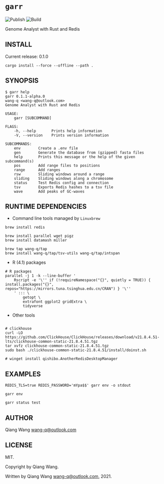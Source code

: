 # `garr`

![Publish](https://github.com/wang-q/garr/workflows/Publish/badge.svg)
![Build](https://github.com/wang-q/garr/workflows/Build/badge.svg)

Genome Analyst with Rust and Redis

## INSTALL

Current release: 0.1.0

```shell script
cargo install --force --offline --path .

```


## SYNOPSIS

```
$ garr help
garr 0.1.1-alpha.0
wang-q <wang-q@outlook.com>
Genome Analyst with Rust and Redis

USAGE:
    garr [SUBCOMMAND]

FLAGS:
    -h, --help       Prints help information
    -V, --version    Prints version information

SUBCOMMANDS:
    env        Create a .env file
    gen        Generate the database from (gzipped) fasta files
    help       Prints this message or the help of the given subcommand(s)
    pos        Add range files to positions
    range      Add ranges
    rsw        Sliding windows around a range
    sliding    Sliding windows along a chromosome
    status     Test Redis config and connection
    tsv        Exports Redis hashes to a tsv file
    wave       Add peaks of GC-waves

```

## RUNTIME DEPENDENCIES

* Command line tools managed by `Linuxbrew`

```shell script
brew install redis

brew install parallel wget pigz
brew install datamash miller

brew tap wang-q/tap
brew install wang-q/tap/tsv-utils wang-q/tap/intspan

```

* R (4.1) packages

```shell script
# R packages
parallel -j 1 -k --line-buffer '
    Rscript -e '\'' if (!requireNamespace("{}", quietly = TRUE)) { install.packages("{}", repos="https://mirrors.tuna.tsinghua.edu.cn/CRAN") } '\''
    ' ::: \
        getopt \
        extrafont ggplot2 gridExtra \
        tidyverse

```

* Other tools

```shell script

# clickhouse
curl -LO https://github.com/ClickHouse/ClickHouse/releases/download/v21.8.4.51-lts/clickhouse-common-static-21.8.4.51.tgz
tar xvfz clickhouse-common-static-21.8.4.51.tgz
sudo bash ./clickhouse-common-static-21.8.4.51/install/doinst.sh

# winget install qishibo.AnotherRedisDesktopManager

```

## EXAMPLES

```shell script
REDIS_TLS=true REDIS_PASSWORD='mYpa$$' garr env -o stdout

garr env

garr status test

```

## AUTHOR

Qiang Wang <wang-q@outlook.com>

## LICENSE

MIT.

Copyright by Qiang Wang.

Written by Qiang Wang <wang-q@outlook.com>, 2021.
